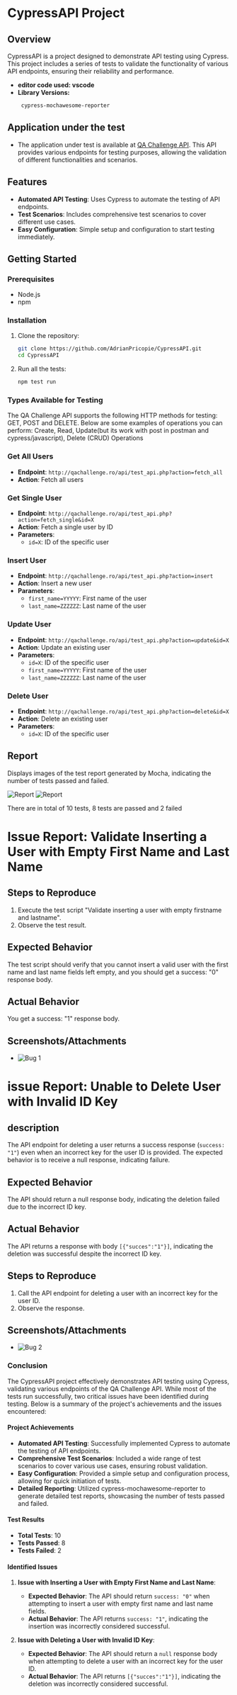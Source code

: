# CypressAPI Project

## Overview
CypressAPI is a project designed to demonstrate API testing using Cypress. This project includes a series of tests to validate the functionality of various API endpoints, ensuring their reliability and performance.

- **editor code used: vscode**
- **Library Versions:**
    ```bash
     cypress-mochawesome-reporter
    
   ```
## Application under the test
- The application under test is available at [QA Challenge API](https://qachallenge.ro/api/). This API provides various endpoints for testing purposes, allowing the validation of different functionalities and scenarios.


## Features
- **Automated API Testing**: Uses Cypress to automate the testing of API endpoints.
- **Test Scenarios**: Includes comprehensive test scenarios to cover different use cases.
- **Easy Configuration**: Simple setup and configuration to start testing immediately.

## Getting Started

### Prerequisites
- Node.js
- npm

### Installation
1. Clone the repository:
   ```sh
   git clone https://github.com/AdrianPricopie/CypressAPI.git
   cd CypressAPI
2. Run all the tests:
   ```sh
   npm test run
   ```

### Types Available for Testing
The QA Challenge API supports the following HTTP methods for testing: GET, POST and DELETE. Below are some examples of operations you can perform:
Create, Read, Update(but its work with post in postman and cypress/javascript), Delete (CRUD) Operations

### Get All Users
- **Endpoint**: `http://qachallenge.ro/api/test_api.php?action=fetch_all`
- **Action**: Fetch all users

### Get Single User
- **Endpoint**: `http://qachallenge.ro/api/test_api.php?action=fetch_single&id=X`
- **Action**: Fetch a single user by ID
- **Parameters**:
  - `id=X`: ID of the specific user

### Insert User
- **Endpoint**: `http://qachallenge.ro/api/test_api.php?action=insert`
- **Action**: Insert a new user
- **Parameters**:
  - `first_name=YYYYY`: First name of the user
  - `last_name=ZZZZZZ`: Last name of the user

### Update User
- **Endpoint**: `http://qachallenge.ro/api/test_api.php?action=update&id=X`
- **Action**: Update an existing user
- **Parameters**:
  - `id=X`: ID of the specific user
  - `first_name=YYYYY`: First name of the user
  - `last_name=ZZZZZZ`: Last name of the user

### Delete User
- **Endpoint**: `http://qachallenge.ro/api/test_api.php?action=delete&id=X`
- **Action**: Delete an existing user
- **Parameters**:
  - `id=X`: ID of the specific user
 

## Report

Displays images of the test report generated by Mocha, indicating the number of tests passed and failed.

![Report](https://github.com/AdrianPricopie/CypressAPI/blob/main/Screenshot%202024-06-10%20at%2021.27.36.png)
![Report](https://github.com/AdrianPricopie/CypressAPI/blob/main/Screenshot%202024-06-10%20at%2021.27.44.png)

There are in total of 10 tests, 8 tests are passed and 2 failed 

# Issue Report: Validate Inserting a User with Empty First Name and Last Name

## Steps to Reproduce
1. Execute the test script "Validate inserting a user with empty firstname and lastname".
2. Observe the test result.

## Expected Behavior
The test script should verify that you cannot insert a valid user with the first name and last name fields left empty, and you should get a success: "0" response body.

## Actual Behavior
You get a success: "1" response body.

## Screenshots/Attachments

- ![Bug 1](https://github.com/AdrianPricopie/CypressAPI/blob/main/cypress/reports/html/screenshots/TestsPost.js/Post%20API%20Tests%20--%20Validate%20inserting%20a%20user%20with%20empty%20firstname%20and%20lastname%20(failed).png)

# issue Report: Unable to Delete User with Invalid ID Key

## description
The API endpoint for deleting a user returns a success response (`success: "1"`) even when an incorrect key for the user ID is provided. The expected behavior is to receive a null response, indicating failure.

## Expected Behavior
The API should return a null response body, indicating the deletion failed due to the incorrect ID key.

## Actual Behavior
The API returns a response with body `[{"succes":"1"}]`, indicating the deletion was successful despite the incorrect ID key.

## Steps to Reproduce
1. Call the API endpoint for deleting a user with an incorrect key for the user ID.
2. Observe the response.

## Screenshots/Attachments

- ![Bug 2](https://github.com/AdrianPricopie/CypressAPI/blob/main/cypress/reports/html/screenshots/TestsDelete.js/Delete%20API%20Tests%20--%20Verify%20if%20we%20can%20delete%20an%20existing%20user%20with%20wrong%20key%20for%20id%20(failed).png)

### Conclusion

The CypressAPI project effectively demonstrates API testing using Cypress, validating various endpoints of the QA Challenge API. While most of the tests run successfully, two critical issues have been identified during testing. Below is a summary of the project's achievements and the issues encountered:

#### Project Achievements

- **Automated API Testing**: Successfully implemented Cypress to automate the testing of API endpoints.
- **Comprehensive Test Scenarios**: Included a wide range of test scenarios to cover various use cases, ensuring robust validation.
- **Easy Configuration**: Provided a simple setup and configuration process, allowing for quick initiation of tests.
- **Detailed Reporting**: Utilized cypress-mochawesome-reporter to generate detailed test reports, showcasing the number of tests passed and failed.

#### Test Results

- **Total Tests**: 10
- **Tests Passed**: 8
- **Tests Failed**: 2

#### Identified Issues

1. **Issue with Inserting a User with Empty First Name and Last Name**:
   - **Expected Behavior**: The API should return `success: "0"` when attempting to insert a user with empty first name and last name fields.
   - **Actual Behavior**: The API returns `success: "1"`, indicating the insertion was incorrectly considered successful.

2. **Issue with Deleting a User with Invalid ID Key**:
   - **Expected Behavior**: The API should return a `null` response body when attempting to delete a user with an incorrect key for the user ID.
   - **Actual Behavior**: The API returns `[{"succes":"1"}]`, indicating the deletion was incorrectly considered successful.


